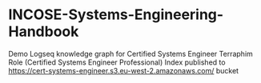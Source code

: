 # INCOSE-Systems-Engineering-Handbook
Demo Logseq knowledge graph for Certified Systems Engineer Terraphim Role (Certified Systems Engineer Professional)
Index published to https://cert-systems-engineer.s3.eu-west-2.amazonaws.com/ bucket
